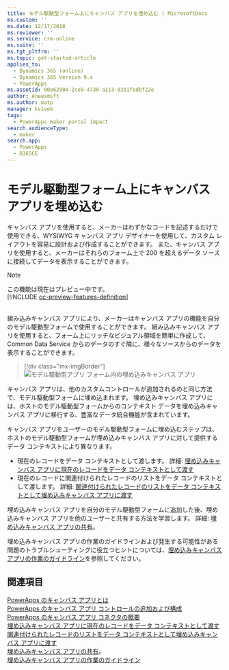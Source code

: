 ```yaml
---
title: モデル駆動型フォーム上にキャンバス アプリを埋め込む | MicrosoftDocs
ms.custom: ''
ms.date: 12/17/2018
ms.reviewer: ''
ms.service: crm-online
ms.suite: ''
ms.tgt_pltfrm: ''
ms.topic: get-started-article
applies_to:
  - Dynamics 365 (online)
  - Dynamics 365 Version 9.x
  - PowerApps
ms.assetid: 00e62904-2ce9-4730-a113-02b1fedbf22e
author: Aneesmsft
ms.author: matp
manager: kvivek
tags:
  - PowerApps maker portal impact
search.audienceType:
  - maker
search.app:
  - PowerApps
  - D365CE
---
```


# <a name="embed-a-canvas-app-on-a-model-driven-form"></a>モデル駆動型フォーム上にキャンバス アプリを埋め込む

キャンバス アプリを使用すると、メーカーはわずかなコードを記述するだけで使用できる、WYSIWYG キャンバス アプリ デザイナーを使用して、カスタム レイアウトを容易に設計および作成することができます。 また、キャンバス アプリを使用すると、メーカーはそれらのフォーム上で 200 を超えるデータ ソースに接続してデータを表示することができます。

> [!NOTE]
> この機能は現在はプレビュー中です。 <br />
> [!INCLUDE [cc-preview-features-definition](../../includes/cc-preview-features-definition.md)] <br /><br />

組み込みキャンバス アプリにより、メーカーはキャンバス アプリの機能を自分のモデル駆動型フォームで使用することができます。 組み込みキャンバス アプリを使用すると、フォーム上にリッチなビジュアル領域を簡単に作成して、Common Data Service からのデータのすぐ隣に、様々なソースからのデータを表示することができます。

   > [!div class="mx-imgBorder"] 
   > ![モデル駆動型アプリ フォーム内の埋め込みキャンバス アプリ](media/embed-canvas-app-in-form.png "モデル駆動型アプリ フォーム内の埋め込みキャンバス アプリ")

キャンバス アプリは、他のカスタムコントロールが追加されるのと同じ方法で、モデル駆動型フォームに埋め込まれます。 埋め込みキャンバス アプリには、ホストのモデル駆動型フォームからのコンテキスト データを埋め込みキャンバス アプリに移行する、豊富なデータ統合機能が含まれています。

キャンバス アプリをユーザーのモデル駆動型フォームに埋め込むステップは、ホストのモデル駆動型フォームが埋め込みキャンバス アプリに対して提供するデータ コンテキストにより異なります。
-   現在のレコードをデータ コンテキストとして渡します。 詳細: [埋め込みキャンバス アプリに現在のレコードをデータ コンテキストとして渡す](pass-current-embedded-canvas-app.md)
-   現在のレコードに関連付けられたレコードのリストをデータ コンテキストとして渡します。 詳細: [関連付けられたレコードのリストをデータ コンテキストとして埋め込みキャンバス アプリに渡す](pass-related-embedded-canvas-app.md) 

埋め込みキャンバス アプリを自分のモデル駆動型フォームに追加した後、埋め込みキャンバス アプリを他のユーザーと共有する方法を学習します。 詳細: [埋め込みキャンバス アプリの共有](share-embedded-canvas-app.md)。

埋め込みキャンバス アプリの作業のガイドラインおよび発生する可能性がある問題のトラブルシューティングに役立つヒントについては、[埋め込みキャンバス アプリの作業のガイドライン](embedded-canvas-app-guidelines.md)を参照してください。

## <a name="see-also"></a>関連項目
[PowerApps のキャンバス アプリとは](../canvas-apps/getting-started.md) <br />
[PowerApps のキャンバス アプリ コントロールの追加および構成](../canvas-apps/add-configure-controls.md) <br />
[PowerApps のキャンバス アプリ コネクタの概要](../canvas-apps/connections-list.md) <br />
[埋め込みキャンバス アプリに現在のレコードをデータ コンテキストとして渡す](pass-current-embedded-canvas-app.md) <br />
[関連付けられたレコードのリストをデータ コンテキストとして埋め込みキャンバス アプリに渡す](pass-related-embedded-canvas-app.md) <br />
[埋め込みキャンバス アプリの共有](share-embedded-canvas-app.md)。 <br />
[埋め込みキャンバス アプリの作業のガイドライン](embedded-canvas-app-guidelines.md)
